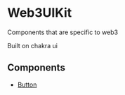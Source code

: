 # Web3UIKit
Components that are specific to web3

Built on chakra ui

## Components
- [Button](./src/components/Button)